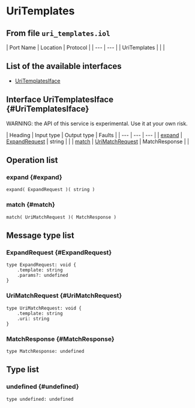 # UriTemplates

## From file `uri_templates.iol`

| Port Name | Location | Protocol |
| --- | --- |
| UriTemplates |  |  |

## List of the available interfaces

* [UriTemplatesIface](uritemplates.md#UriTemplatesIface)

## Interface UriTemplatesIface {#UriTemplatesIface}

 WARNING: the API of this service is experimental. Use it at your own risk.

| Heading | Input type | Output type | Faults |
| --- | --- | --- |
| [expand](uritemplates.md#expand) | [ExpandRequest](uritemplates.md#ExpandRequest)  | string  |  |
| [match](uritemplates.md#match) | [UriMatchRequest](uritemplates.md#UriMatchRequest)  | MatchResponse  |  |

## Operation list

### expand {#expand}

```text
expand( ExpandRequest )( string )
```

### match {#match}

```text
match( UriMatchRequest )( MatchResponse )
```

## Message type list

### ExpandRequest {#ExpandRequest}

```text
type ExpandRequest: void { 
    .template: string
    .params?: undefined
}
```

### UriMatchRequest {#UriMatchRequest}

```text
type UriMatchRequest: void { 
    .template: string
    .uri: string
}
```

### MatchResponse {#MatchResponse}

```text
type MatchResponse: undefined
```

## Type list

### undefined {#undefined}

```text
type undefined: undefined
```

